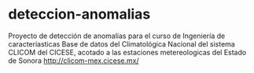 # deteccion-anomalias
Proyecto de detección de anomalías para el curso de Ingeniería de caracteríasticas
Base de datos del Climatológica Nacional del sistema CLICOM del CICESE, acotado a las estaciones metereologicas del Estado de Sonora http://clicom-mex.cicese.mx/
